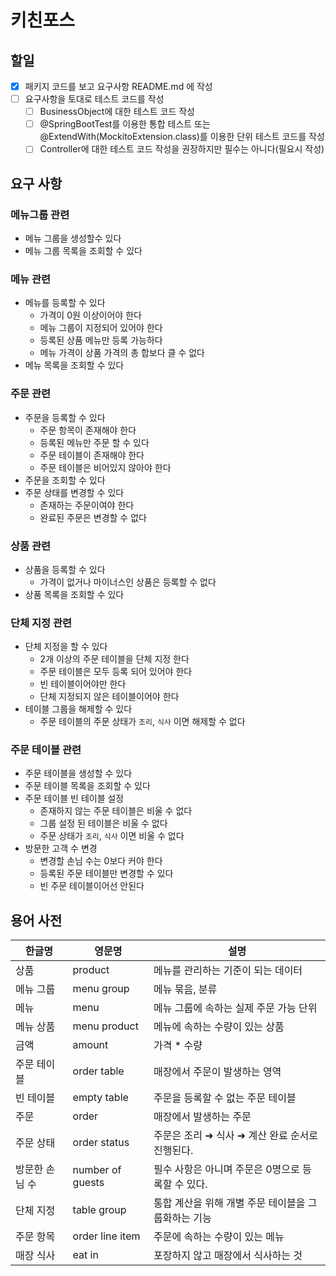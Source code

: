 # 키친포스

## 할일
- [X] 패키지 코드를 보고 요구사항 README.md 에 작성
- [ ] 요구사항을 토대로 테스트 코드를 작성
    - [ ] BusinessObject에 대한 테스트 코드 작성
    - [ ] @SpringBootTest를 이용한 통합 테스트 또는 @ExtendWith(MockitoExtension.class)를 이용한 단위 테스트 코드를 작성
    - [ ] Controller에 대한 테스트 코드 작성을 권장하지만 필수는 아니다(필요시 작성)
    
## 요구 사항
### 메뉴그룹 관련
* 메뉴 그룹을 생성할수 있다
* 메뉴 그룹 목록을 조회할 수 있다 
### 메뉴 관련
* 메뉴를 등록할 수 있다
  * 가격이 0원 이상이어야 한다
  * 메뉴 그룹이 지정되어 있어야 한다
  * 등록된 상품 메뉴만 등록 가능하다
  * 메뉴 가격이 상품 가격의 총 합보다 클 수 없다
* 메뉴 목록을 조회할 수 있다
### 주문 관련
* 주문을 등록할 수 있다
  * 주문 항목이 존재해야 한다
  * 등록된 메뉴만 주문 할 수 있다
  * 주문 테이블이 존재해야 한다
  * 주문 테이블은 비어있지 않아야 한다
* 주문을 조회할 수 있다  
* 주문 상태를 변경할 수 있다
  * 존재하는 주문이여야 한다
  * 완료된 주문은 변경할 수 없다
### 상품 관련
* 상품을 등록할 수 있다
  * 가격이 없거나 마이너스인 상품은 등록할 수 없다
* 상품 목록을 조회할 수 있다
### 단체 지정 관련
* 단체 지정을 할 수 있다
  * 2개 이상의 주문 테이블을 단체 지정 한다
  * 주문 테이블은 모두 등록 되어 있어야 한다
  * 빈 테이블이어야만 한다
  * 단체 지정되지 않은 테이블이어야 한다
* 테이블 그룹을 해제할 수 있다
  * 주문 테이블의 주문 상태가 `조리`, `식사` 이면 해제할 수 없다
### 주문 테이블 관련
* 주문 테이블을 생성할 수 있다
* 주문 테이블 목록을 조회할 수 있다  
* 주문 테이블 빈 테이블 설정
  * 존재하지 않는 주문 테이블은 비울 수 없다
  * 그룹 설정 된 테이블은 비울 수 없다
  * 주문 상태가 `조리`, `식사` 이면 비울 수 없다
* 방문한 고객 수 변경
  * 변경할 손님 수는 0보다 커야 한다
  * 등록된 주문 테이블만 변경할 수 있다
  * 빈 주문 테이블이어선 안된다
  

## 용어 사전

| 한글명 | 영문명 | 설명 |
| --- | --- | --- |
| 상품 | product | 메뉴를 관리하는 기준이 되는 데이터 |
| 메뉴 그룹 | menu group | 메뉴 묶음, 분류 |
| 메뉴 | menu | 메뉴 그룹에 속하는 실제 주문 가능 단위 |
| 메뉴 상품 | menu product | 메뉴에 속하는 수량이 있는 상품 |
| 금액 | amount | 가격 * 수량 |
| 주문 테이블 | order table | 매장에서 주문이 발생하는 영역 |
| 빈 테이블 | empty table | 주문을 등록할 수 없는 주문 테이블 |
| 주문 | order | 매장에서 발생하는 주문 |
| 주문 상태 | order status | 주문은 조리 ➜ 식사 ➜ 계산 완료 순서로 진행된다. |
| 방문한 손님 수 | number of guests | 필수 사항은 아니며 주문은 0명으로 등록할 수 있다. |
| 단체 지정 | table group | 통합 계산을 위해 개별 주문 테이블을 그룹화하는 기능 |
| 주문 항목 | order line item | 주문에 속하는 수량이 있는 메뉴 |
| 매장 식사 | eat in | 포장하지 않고 매장에서 식사하는 것 |

